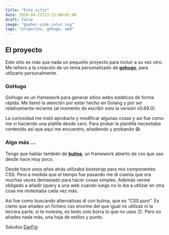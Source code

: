```yaml
---
title: "Este sitio"
date: 2020-04-21T13:23:06+02:00
draft: false
image: "gopher-side_color.svg"
tags: "proyectos, gohugo, web"
---
```


## El proyecto

Este sitio es más que nada un pequeño proyecto para incluir a su vez otro. Me refiero a la creación de un tema personalizado de [**gohugo**](https://gohugo.io), para utilizarlo personalmente.

<!--more-->

### GoHugo

GoHugo es un framework para generar sitios webs estáticos de forma rápida. Me llamó la atención por estar hecho en Golang y por ser relativamente reciente (al momento de escribir esto la versión v0.69.0). 

La curiosidad me instó aprobarlo y modificar algunas cosas y así fue como me vi haciendo una platilla desde cero. Para probar la plantilla necesitaba contenido así que aquí me encuentro, añadiendo y probando &#128517;.

### Algo más ...

Tengo que hablar también  de [**bulma**](https://bulma.io/), un framework abierto de css que uso desde hace muy poco. 

Desde hace unos años atrás utilizaba bootstrap para mis componentes CSS. Pero a medida que el tiempo fue pasando me di cuenta que era muchas veces demasiado para hacer cosas simples. Además verme obligado a añadir jquery a una web cuando luego no lo iba a utilizar en otra cosa me molestaba cada vez más. 

Así fue como buscando alternativas di con bulma, que es "CSS puro". Es cierto que añades un fichero css enorme del que igual no utilizas ni la tercera parte, si te molesta, es texto solo borra lo que no uses &#128579;. Pero no añades nada más, una hoja de estilos y punto.


Saludos
[DarFig](https://github.com/DarFig)